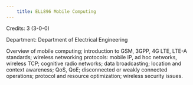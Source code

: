 ```yaml
---
    title: ELL896 Mobile Computing
---
```

Credits: 3 (3-0-0)

Department: Department of Electrical Engineering

Overview of mobile computing; introduction to GSM, 3GPP, 4G LTE, LTE-A standards; wireless networking protocols: mobile IP, ad hoc networks, wireless TCP; cognitive radio networks; data broadcasting; location and context awareness; QoS, QoE; disconnected or weakly connected operations; protocol and resource optimization; wireless security issues.